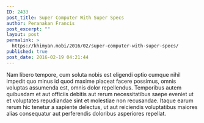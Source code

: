 ```yaml
---
ID: 2433
post_title: Super Computer With Super Specs
author: Peranakan Francis
post_excerpt: ""
layout: post
permalink: >
  https://khimyan.mobi/2016/02/super-computer-with-super-specs/
published: true
post_date: 2016-02-19 04:21:44
---
```

Nam libero tempore, cum soluta nobis est eligendi optio cumque nihil impedit quo minus id quod maxime placeat facere possimus, omnis voluptas assumenda est, omnis dolor repellendus. Temporibus autem quibusdam et aut officiis debitis aut rerum necessitatibus saepe eveniet ut et voluptates repudiandae sint et molestiae non recusandae. Itaque earum rerum hic tenetur a sapiente delectus, ut aut reiciendis voluptatibus maiores alias consequatur aut perferendis doloribus asperiores repellat.